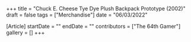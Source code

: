 +++
title = "Chuck E. Cheese Tye Dye Plush Backpack Prototype (2002)"
draft = false
tags = ["Merchandise"]
date = "06/03/2022"

[Article]
startDate = ""
endDate = ""
contributors = ["The 64th Gamer"]
gallery = []
+++
